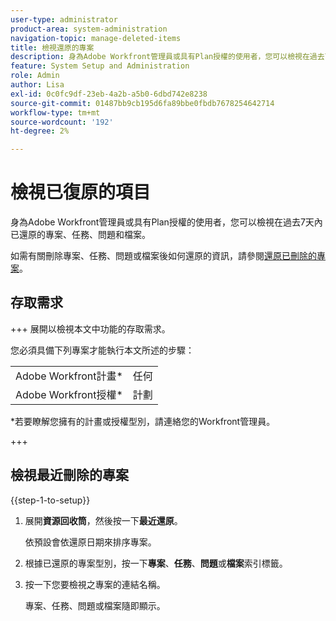 ```yaml
---
user-type: administrator
product-area: system-administration
navigation-topic: manage-deleted-items
title: 檢視還原的專案
description: 身為Adobe Workfront管理員或具有Plan授權的使用者，您可以檢視在過去7天內已還原的專案、任務、問題和檔案。
feature: System Setup and Administration
role: Admin
author: Lisa
exl-id: 0c0fc9df-23eb-4a2b-a5b0-6dbd742e8238
source-git-commit: 01487bb9cb195d6fa89bbe0fbdb7678254642714
workflow-type: tm+mt
source-wordcount: '192'
ht-degree: 2%

---
```


# 檢視已復原的項目

<!--
<p data-mc-conditions="QuicksilverOrClassic.Draft mode">**DON'T DELETE, DRAFT OR HIDE THIS ARTICLE. IT IS LINKED TO THE PRODUCT, THROUGH THE CONTEXT SENSITIVE HELP LINKS. **</p>
-->

身為Adobe Workfront管理員或具有Plan授權的使用者，您可以檢視在過去7天內已還原的專案、任務、問題和檔案。

如需有關刪除專案、任務、問題或檔案後如何還原的資訊，請參閱[還原已刪除的專案](../../../administration-and-setup/manage-workfront/manage-deleted-items/restore-deleted-items.md)。

## 存取需求

+++ 展開以檢視本文中功能的存取需求。

您必須具備下列專案才能執行本文所述的步驟：

<table style="table-layout:auto"> 
 <col> 
 <col> 
 <tbody> 
  <tr> 
   <td role="rowheader">Adobe Workfront計畫*</td> 
   <td>任何</td> 
  </tr> 
  <tr> 
   <td role="rowheader">Adobe Workfront授權*</td> 
   <td>計劃</td> 
  </tr> 
 </tbody> 
</table>

&#42;若要瞭解您擁有的計畫或授權型別，請連絡您的Workfront管理員。

+++

## 檢視最近刪除的專案

{{step-1-to-setup}}

1. 展開&#x200B;**資源回收筒**，然後按一下&#x200B;**最近還原**。

   依預設會依還原日期來排序專案。

1. 根據已還原的專案型別，按一下&#x200B;**專案**、**任務**、**問題**&#x200B;或&#x200B;**檔案**&#x200B;索引標籤。

1. 按一下您要檢視之專案的連結名稱。

   專案、任務、問題或檔案隨即顯示。
